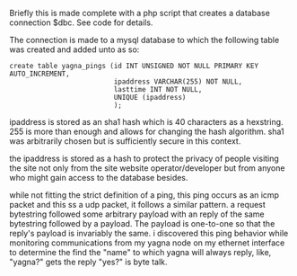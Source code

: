 Briefly this is made complete with a php script that creates a database connection $dbc. See code for details.

The connection is made to a mysql database to which the following table was created and added unto as so:
```
create table yagna_pings (id INT UNSIGNED NOT NULL PRIMARY KEY AUTO_INCREMENT,
                          ipaddress VARCHAR(255) NOT NULL,
                          lasttime INT NOT NULL,
                          UNIQUE (ipaddress)
                          );
```
ipaddress is stored as an sha1 hash which is 40 characters as a hexstring. 255 is more than enough and allows for changing the hash algorithm. sha1 was arbitrarily chosen but is sufficiently secure in this context.

the ipaddress is stored as a hash to protect the privacy of people visiting the site not only from the site website operator/developer but from anyone who might gain access to the database besides.

while not fitting the strict definition of a ping, this ping occurs as an icmp packet and this ss a udp packet, it follows a similar pattern. a request bytestring followed some arbitrary payload with an reply of the same bytestring followed by a payload. The payload is one-to-one so that the reply's payload is invariably the same. i discovered this ping behavior while monitoring communications from my yagna node on my ethernet interface to determine the find the "name" to which yagna will always reply, like, "yagna?" gets the reply "yes?" is byte talk.
